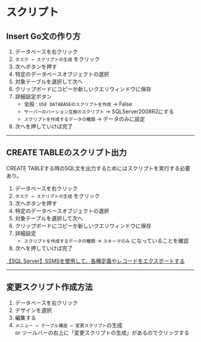 # スクリプト

## Insert Go文の作り方

1. データベースを右クリック  
2. `タスク → スクリプトの生成` をクリック  
3. 次へボタンを押す  
4. 特定のデータベースオブジェクトの選択  
5. 対象テーブルを選択して次へ  
6. クリップボードにコピーか新しいクエリウィンドウに保存  
7. 詳細設定ボタン  
   - 全般 : `USE DATABASEのスクリプトを作成` → False  
   - `サーバーのバーション互換のスクリプト` → SQLServer2008R2にする  
   - `スクリプトを作成するデータの種類` → データのみに設定  
8. 次へを押していけば完了  

---

## CREATE TABLEのスクリプト出力

CREATE TABLEする時のSQL文を出力するためにはスクリプトを実行する必要あり。  

1. データベースを右クリック  
2. `タスク → スクリプトの生成` をクリック  
3. 次へボタンを押す  
4. 特定のデータベースオブジェクトの選択  
5. 対象テーブルを選択して次へ  
6. クリップボードにコピーか新しいクエリウィンドウに保存  
7. 詳細設定  
   - `スクリプトを作成するデータの種類` → `スキーマのみ` になっていることを確認  
8. 次へを押していけば完了  

[【SQL Server】SSMSを使用して、各種定義やレコードをエクスポートする](https://sqlserver.work/2020/06/28/ssms%E3%82%92%E4%BD%BF%E7%94%A8%E3%81%97%E3%81%A6%E3%80%81%E5%90%84%E7%A8%AE%E5%AE%9A%E7%BE%A9%E3%82%84%E3%83%AC%E3%82%B3%E3%83%BC%E3%83%89%E3%82%92%E3%82%A8%E3%82%AF%E3%82%B9%E3%83%9D%E3%83%BC/)  

---

## 変更スクリプト作成方法

1. データベースを右クリック  
2. デザインを選択  
3. 編集する  
4. `メニュー → テーブル構造 → 変更スクリプト`の生成  
   or ツールバーの右上に「変更スクリプトの生成」があるのでクリックする
